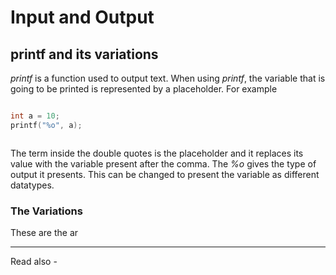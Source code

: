 # Input and Output

## printf and its variations

*printf* is a function used to output text. When using *printf*, the variable that is going to be printed is represented by a placeholder. For example

```c

int a = 10;
printf("%o", a);



```

The term inside the double quotes is the placeholder and it replaces its value with the variable present after the comma. The *%o* gives the type of output it presents. This can be changed to present the variable as different datatypes.

### The Variations

These are the ar







---
Read also - 